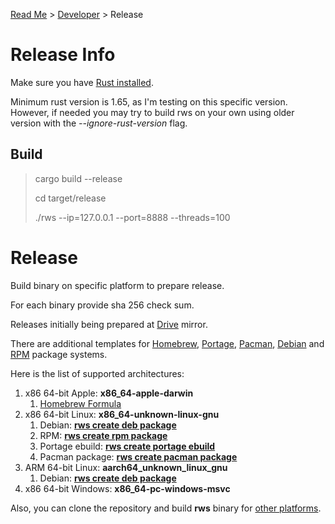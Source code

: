 [Read Me](README.md) > [Developer](DEVELOPER.md) > Release

# Release Info
Make sure you have [Rust installed](https://www.rust-lang.org/tools/install).

Minimum rust version is 1.65, as I'm testing on this specific version. However, if needed you may try to build rws on your own using older version with the _--ignore-rust-version_ flag.


## Build

> cargo build --release
>
> cd target/release
>
> ./rws --ip=127.0.0.1 --port=8888 --threads=100


# Release
Build binary on specific platform to prepare release.

For each binary provide sha 256 check sum.

Releases initially being prepared at
[Drive](https://drive.google.com/drive/folders/13iSR3VxmfFvZgOZ0LddP_EJp7GJ-lQd8?usp=share_link) mirror.

There are additional templates for
[Homebrew](https://brew.sh/),
[Portage](https://wiki.gentoo.org/wiki/Portage),
[Pacman](https://wiki.archlinux.org/title/pacman),
[Debian](https://www.debian.org/) and
[RPM](https://rpm.org/) package systems.


Here is the list of supported architectures:
1. x86 64-bit Apple: **x86_64-apple-darwin**
    1. [Homebrew Formula](https://github.com/bohdaq/homebrew-rust-web-server)
1. x86 64-bit Linux: **x86_64-unknown-linux-gnu**
   1.  Debian: **[rws create deb package](https://github.com/bohdaq/rws-create-deb)** 
   1.  RPM: **[rws create rpm package](https://github.com/bohdaq/rws-rpm-builder)**
   1.  Portage ebuild: **[rws create portage ebuild](https://github.com/bohdaq/rws-gentoo-ebuild)**
   1.  Pacman package: **[rws create pacman package](https://github.com/bohdaq/rws-arch-package)**
1. ARM 64-bit Linux: **aarch64_unknown_linux_gnu**
   1.  Debian: **[rws create deb package](https://github.com/bohdaq/rws-create-deb)**
1. x86 64-bit Windows: **x86_64-pc-windows-msvc**


Also, you can clone the repository and build **rws** binary for [other platforms](https://doc.rust-lang.org/nightly/rustc/platform-support.html).

